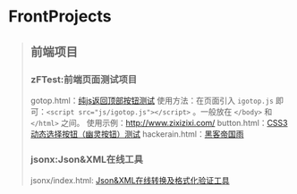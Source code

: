 # FrontProjects
> ## 前端项目
> ### zFTest:前端页面测试项目
> gotop.html：[纯js返回顶部按钮测试](https://itanken.github.io/FrontProjects/zFTest/gotop.html)
> 使用方法：在页面引入 `igotop.js` 即可：`<script src="js/igotop.js"></script>` 。一般放在 `</body>` 和 `</html>` 之间。
> 使用示例：<http://www.zixizixi.com/>
> button.html：[CSS3动态选择按钮（幽灵按钮）测试](https://itanken.github.io/FrontProjects/zFTest/button.html)
> hackerain.html：[黑客帝国雨](https://itanken.github.io/FrontProjects/zFTest/hackerain.html)
> ### jsonx:Json&XML在线工具
> jsonx/index.html: [Json&XML在线转换及格式化验证工具](https://itanken.github.io/FrontProjects/jsonx/)
